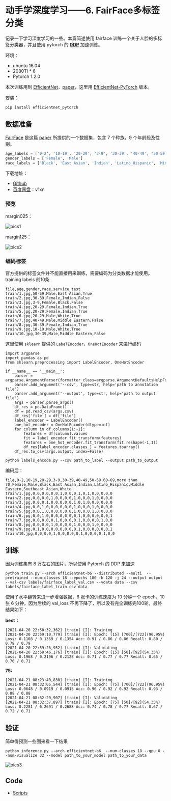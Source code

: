 # 动手学深度学习——6. FairFace多标签分类

记录一下学习深度学习的一些。本篇简述使用 fairface 训练一个关于人脸的多标签分类器，并且使用 pytorch 的 [**DDP**](https://pytorch.org/tutorials/intermediate/ddp_tutorial.html) 加速训练。

环境：

- ubuntu 16.04
- 2080Ti * 6
- Pytorch 1.2.0

本次训练用到 [EfficientNet](https://github.com/tensorflow/tpu/tree/master/models/official/efficientnet)，[paper](https://arxiv.org/abs/1905.11946)，这里用 [EfficientNet-PyTorch](https://github.com/lukemelas/EfficientNet-PyTorch) 版本。

安装：

```SHELL
pip install efficientnet_pytorch
```

## 数据准备

[FairFace](https://github.com/dchen236/FairFace) 是这篇 [paper](https://openaccess.thecvf.com/content/WACV2021/papers/Karkkainen_FairFace_Face_Attribute_Dataset_for_Balanced_Race_Gender_and_Age_WACV_2021_paper.pdf) 所提供的一个数据集，包含 7 个种族，9 个年龄段及性别。

```python
age_labels = ['0-2', '10-19', '20-29', '3-9', '30-39', '40-49', '50-59', '60-69', 'more than 70']
gender_labels = ['Female', 'Male']
race_labels = ['Black', 'East Asian', 'Indian', 'Latino_Hispanic', 'Middle Eastern', 'Southeast Asian', 'White']
```

下载地址：

- [Github](https://github.com/dchen236/FairFace#data)
- [百度网盘](https://pan.baidu.com/s/17rIQmpHgzJiUzYJmRi3iSQ)：v1xn

### 预览

margin025：

![pics1](../pics/6/1.jpg)

margin125：

![pics2](../pics/6/2.jpg)

### 编码标签

官方提供的标签文件并不能直接用来训练，需要编码为分类数据才能使用。training labels 前10条

```
file,age,gender,race,service_test
train/1.jpg,50-59,Male,East Asian,True
train/2.jpg,30-39,Female,Indian,False
train/3.jpg,3-9,Female,Black,False
train/4.jpg,20-29,Female,Indian,True
train/5.jpg,20-29,Female,Indian,True
train/6.jpg,20-29,Male,White,True
train/7.jpg,40-49,Male,Middle Eastern,False
train/8.jpg,30-39,Female,Indian,True
train/9.jpg,10-19,Male,White,True
train/10.jpg,30-39,Male,Middle Eastern,False
```

这里使用 `sklearn` 提供的 `LabelEncoder`，`OneHotEncoder` 来进行编码

```
import argparse
import pandas as pd
from sklearn.preprocessing import LabelEncoder, OneHotEncoder

if __name__ == '__main__':
    parser = argparse.ArgumentParser(formatter_class=argparse.ArgumentDefaultsHelpFormatter)
    parser.add_argument('--csv', type=str, help='path to annotation file')
    parser.add_argument('--output', type=str, help='path to output file')
    args = parser.parse_args()
    df_res = pd.DataFrame()
    df = pd.read_csv(args.csv)
    df_res['file'] = df['file']
    label_encoder = LabelEncoder()
    one_hot_encoder = OneHotEncoder(dtype=int)
    for column in df.columns[1:-1]:
        features = df[column].values
        fit = label_encoder.fit_transform(features)
        features = one_hot_encoder.fit_transform(fit.reshape(-1,1))
        df_res[label_encoder.classes_] = features.toarray()
    df_res.to_csv(args.output, index=False)
```

```shell
python labels_encode.py --csv path_to_label --output path_to_output
```

编码后：

```
file,0-2,10-19,20-29,3-9,30-39,40-49,50-59,60-69,more than 70,Female,Male,Black,East Asian,Indian,Latino_Hispanic,Middle Eastern,Southeast Asian,White
train/1.jpg,0,0,0,0,0,0,1,0,0,0,1,0,1,0,0,0,0,0
train/2.jpg,0,0,0,0,1,0,0,0,0,1,0,0,0,1,0,0,0,0
train/3.jpg,0,0,0,1,0,0,0,0,0,1,0,1,0,0,0,0,0,0
train/4.jpg,0,0,1,0,0,0,0,0,0,1,0,0,0,1,0,0,0,0
train/5.jpg,0,0,1,0,0,0,0,0,0,1,0,0,0,1,0,0,0,0
train/6.jpg,0,0,1,0,0,0,0,0,0,0,1,0,0,0,0,0,0,1
train/7.jpg,0,0,0,0,0,1,0,0,0,0,1,0,0,0,0,1,0,0
train/8.jpg,0,0,0,0,1,0,0,0,0,1,0,0,0,1,0,0,0,0
train/9.jpg,0,1,0,0,0,0,0,0,0,0,1,0,0,0,0,0,0,1
train/10.jpg,0,0,0,0,1,0,0,0,0,0,1,0,0,0,0,1,0,0
```

## 训练

因为训练集有 8 万左右的图片，所以使用 Pytorch 的 DDP 来加速

```shell
python train.py --arch efficientnet-b6 --distributed --multi  --pretrained --num-classes 18 --epochs 100 -b 120 -j 24 --output output --val-csv labels/fairface_label_val.csv --vdata data --csv labels/fairface_label_train.csv data
```

使用了水平翻转来进一步增强数据，6 张卡的训练速度为 10 分钟一个 epoch，10 张 6 分钟。因为后续的 val_loss 不再下降了，所以没有完全训练完100轮，最终结果如下：

**best：**

```shell
[2021-04-20 22:50:32,362] [train] [I]: Training
[2021-04-20 22:59:10,779] [train] [I]: Epoch: [15] [700]/[722](96.95%) Loss: 0.1108 / 0.1359 / 0.1354 Acc: 0.91 / 0.86 / 0.86 Recall: 0.80 / 0.78 / 0.79
[2021-04-20 22:59:26,952] [train] [I]: Validating
[2021-04-20 22:59:46,176] [train] [I]: Epoch: [15] [50]/[92](54.35%) Loss: 0.1968 / 0.2196 / 0.2128 Acc: 0.71 / 0.77 / 0.77 Recall: 0.65 / 0.70 / 0.71
```

**75:**

```
[2021-04-21 08:23:40,830] [train] [I]: Training
[2021-04-21 08:32:05,544] [train] [I]: Epoch: [75] [700]/[722](96.95%) Loss: 0.0648 / 0.0919 / 0.0915 Acc: 0.96 / 0.92 / 0.92 Recall: 0.93 / 0.88 / 0.88
[2021-04-21 08:32:20,907] [train] [I]: Validating
[2021-04-21 08:32:37,897] [train] [I]: Epoch: [75] [50]/[92](54.35%) Loss: 0.2281 / 0.2691 / 0.2688 Acc: 0.74 / 0.78 / 0.77 Recall: 0.67 / 0.72 / 0.71
```

## 验证

简单得预测一些图来看一下结果

```shell
python inference.py --arch efficientnet-b6  --num-classes 18 --gpu 0 --num-visualize 32 --model path_to_your_model path_to_your_data
```



![pics3](../pics/6/3.jpg)

## Code

- [Scripts](../code/6.FairFaceClassifier)